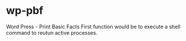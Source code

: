 # wp-pbf
Word Press - Print Basic Facts
First function would be to execute a shell command to reutun active processes. 
